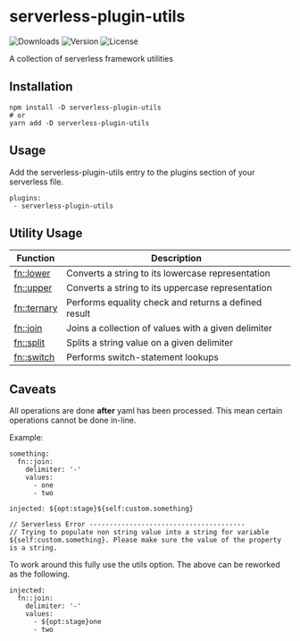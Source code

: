 # serverless-plugin-utils
![Downloads][link-download] ![Version][link-version] ![License][link-license]

A collection of serverless framework utilities

## Installation

```
npm install -D serverless-plugin-utils 
# or 
yarn add -D serverless-plugin-utils
```

## Usage
Add the serverless-plugin-utils entry to the plugins section of your serverless file. 

```
plugins:
 - serverless-plugin-utils
```


## Utility Usage

| Function | Description |
|--|--|
| [fn::lower][fn-lower] | Converts a string to its lowercase representation | 
| [fn::upper][fn-upper] | Converts a string to its uppercase representation |
| [fn::ternary][fn-ternary] | Performs equality check and returns a defined result |
| [fn::join][fn-join] | Joins a collection of values with a given delimiter |
| [fn::split][fn-split] | Splits a string value on a given delimiter | 
| [fn::switch][fn-switch] | Performs switch-statement lookups | 


## Caveats
All operations are done **after** yaml has been processed. This mean certain operations cannot be done in-line. 

Example:
```
something:
  fn::join:
    delimiter: '-'
    values:
      - one
      - two

injected: ${opt:stage}${self:custom.something}

// Serverless Error ---------------------------------------
// Trying to populate non string value into a string for variable ${self:custom.something}. Please make sure the value of the property is a string.
```

To work around this fully use the utils option. The above can be reworked as the following. 
```
injected:
  fn::join:
    delimiter: '-'
    values:
      - ${opt:stage}one
      - two
```


[link-download]: https://img.shields.io/npm/dt/serverless-plugin-utils.svg
[link-version]: https://img.shields.io/npm/v/serverless-plugin-utils.svg
[link-license]: https://img.shields.io/npm/l/serverless-plugin-utils.svg

[fn-lower]: https://github.com/icarus-sullivan/serverless-plugin-utils/blob/master/documentation/lower.md
[fn-upper]: https://github.com/icarus-sullivan/serverless-plugin-utils/blob/master/documentation/upper.md
[fn-join]: https://github.com/icarus-sullivan/serverless-plugin-utils/blob/master/documentation/join.md
[fn-split]: https://github.com/icarus-sullivan/serverless-plugin-utils/blob/master/documentation/split.md
[fn-ternary]: https://github.com/icarus-sullivan/serverless-plugin-utils/blob/master/documentation/ternary.md
[fn-switch]: https://github.com/icarus-sullivan/serverless-plugin-utils/blob/master/documentation/switch.md